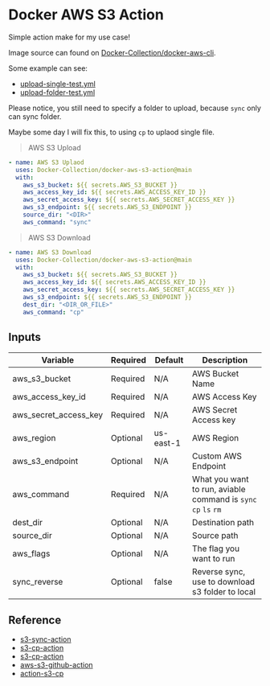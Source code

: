 # Docker AWS S3 Action

Simple action make for my use case!

Image source can found on [Docker-Collection/docker-aws-cli](https://github.com/Docker-Collection/docker-aws-cli).

Some example can see:

- [upload-single-test.yml](https://github.com/Docker-Collection/docker-aws-s3-action/blob/main/.github/workflows/upload-single-test.yml)
- [upload-folder-test.yml](https://github.com/Docker-Collection/docker-aws-s3-action/blob/main/.github/workflows/upload-folder-test.yml)

Please notice, you still need to specify a folder to upload, because ``sync`` only can sync folder.

Maybe some day I will fix this, to using ``cp`` to uplaod single file.

> AWS S3 Upload

```yml
- name: AWS S3 Uplaod
  uses: Docker-Collection/docker-aws-s3-action@main
  with:
    aws_s3_bucket: ${{ secrets.AWS_S3_BUCKET }}
    aws_access_key_id: ${{ secrets.AWS_ACCESS_KEY_ID }}
    aws_secret_access_key: ${{ secrets.AWS_SECRET_ACCESS_KEY }}
    aws_s3_endpoint: ${{ secrets.AWS_S3_ENDPOINT }}
    source_dir: "<DIR>"
    aws_command: "sync"
```

> AWS S3 Download

```yml
- name: AWS S3 Download
  uses: Docker-Collection/docker-aws-s3-action@main
  with:
    aws_s3_bucket: ${{ secrets.AWS_S3_BUCKET }}
    aws_access_key_id: ${{ secrets.AWS_ACCESS_KEY_ID }}
    aws_secret_access_key: ${{ secrets.AWS_SECRET_ACCESS_KEY }}
    aws_s3_endpoint: ${{ secrets.AWS_S3_ENDPOINT }}
    dest_dir: "<DIR_OR_FILE>"
    aws_command: "cp"
```

## Inputs

| Variable | Required | Default | Description |
| -------- | -------- | ------- | ----------- |
| aws_s3_bucket | Required | N/A | AWS Bucket Name |
| aws_access_key_id | Required | N/A | AWS Access Key |
| aws_secret_access_key | Required | N/A | AWS Secret Access key |
| aws_region | Optional | us-east-1 | AWS Region |
| aws_s3_endpoint | Optional | N/A | Custom AWS Endpoint |
| aws_command | Required | N/A | What you want to run, aviable command is ``sync`` ``cp`` ``ls`` ``rm`` |
| dest_dir | Optional | N/A | Destination path |
| source_dir | Optional | N/A | Source path |
| aws_flags | Optional | N/A | The flag you want to run |
| sync_reverse | Optional | false | Reverse sync, use to download s3 folder to local |

## Reference

- [s3-sync-action](https://github.com/jakejarvis/s3-sync-action)
- [s3-cp-action](https://github.com/prewk/s3-cp-action)
- [s3-cp-action](https://github.com/luke-m/s3-cp-action)
- [aws-s3-github-action](https://github.com/keithweaver/aws-s3-github-action)
- [action-s3-cp](https://github.com/qoqa/action-s3-cp)
